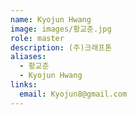```yaml
---
name: Kyojun Hwang
image: images/황교준.jpg
role: master
description: (주)크래프톤
aliases:
  - 황교준
  - Kyojun Hwang
links:
  email: Kyojun8@gmail.com
---
```

